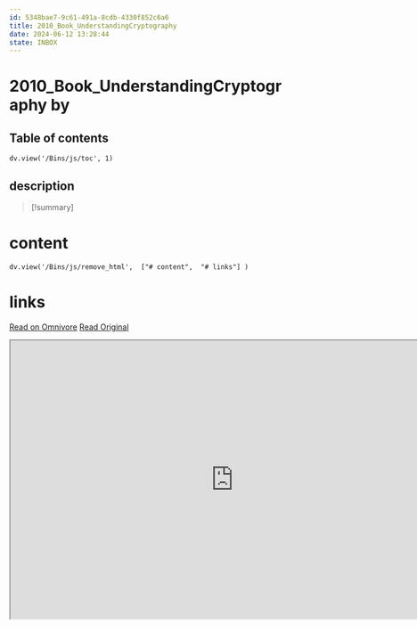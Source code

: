 ```yaml
---
id: 5348bae7-9c61-491a-8cdb-4330f852c6a6
title: 2010_Book_UnderstandingCryptography
date: 2024-06-12 13:28:44
state: INBOX
---
```


# 2010_Book_UnderstandingCryptography by 
## Table of contents
```dataviewjs 
dv.view('/Bins/js/toc', 1) 
```


## description
>[!summary] 
> 


# content
```dataviewjs 
dv.view('/Bins/js/remove_html',  ["# content",  "# links"] ) 
```




# links
[Read on Omnivore](https://omnivore.app/me/u-4758-e-7-b-8-db-67-452-b-9182-b-904275-a-640-e-2010-book-under-1900bfe2a2c)
[Read Original](https://omnivore.app/attachments/u/4758e7b8-db67-452b-9182-b904275a640e/2010_Book_UnderstandingCryptography.pdf)

<iframe src="https://omnivore.app/attachments/u/4758e7b8-db67-452b-9182-b904275a640e/2010_Book_UnderstandingCryptography.pdf"  width="800" height="500"></iframe>
